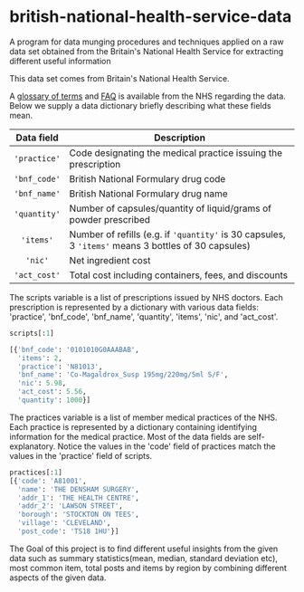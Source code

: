 # british-national-health-service-data
A program for data munging procedures and techniques applied on a raw data set obtained from the Britain's National Health Service for extracting different useful information

This data set comes from Britain's National Health Service. 

A [glossary of terms](http://webarchive.nationalarchives.gov.uk/20180328130852tf_/http://content.digital.nhs.uk/media/10686/Download-glossary-of-terms-for-GP-prescribing---presentation-level/pdf/PLP_Presentation_Level_Glossary_April_2015.pdf/) and [FAQ](http://webarchive.nationalarchives.gov.uk/20180328130852tf_/http://content.digital.nhs.uk/media/10048/FAQs-Practice-Level-Prescribingpdf/pdf/PLP_FAQs_April_2015.pdf/) is available from the NHS regarding the data. Below we supply a data dictionary briefly describing what these fields mean.

| Data field |Description|
|:----------:|-----------|
|`'practice'`|Code designating the medical practice issuing the prescription|
|`'bnf_code'`|British National Formulary drug code|
|`'bnf_name'`|British National Formulary drug name|
|`'quantity'`|Number of capsules/quantity of liquid/grams of powder prescribed|
| `'items'`  |Number of refills (e.g. if `'quantity'` is 30 capsules, 3 `'items'` means 3 bottles of 30 capsules)|
|  `'nic'`   |Net ingredient cost|
|`'act_cost'`|Total cost including containers, fees, and discounts|

The scripts variable is a list of prescriptions issued by NHS doctors. Each prescription is represented by a dictionary with various data fields: 'practice', 'bnf_code', 'bnf_name', 'quantity', 'items', 'nic', and 'act_cost'.

```python 
scripts[:1]

[{'bnf_code': '0101010G0AAABAB',
  'items': 2,
  'practice': 'N81013',
  'bnf_name': 'Co-Magaldrox_Susp 195mg/220mg/5ml S/F',
  'nic': 5.98,
  'act_cost': 5.56,
  'quantity': 1000}]
```



The practices variable is a list of member medical practices of the NHS. Each practice is represented by a dictionary containing identifying information for the medical practice. Most of the data fields are self-explanatory. Notice the values in the 'code' field of practices match the values in the 'practice' field of scripts.

``` python
practices[:1]
[{'code': 'A81001',
  'name': 'THE DENSHAM SURGERY',
  'addr_1': 'THE HEALTH CENTRE',
  'addr_2': 'LAWSON STREET',
  'borough': 'STOCKTON ON TEES',
  'village': 'CLEVELAND',
  'post_code': 'TS18 1HU'}]
```

The Goal of this project is to find different useful insights from the given data such as summary statistics(mean, median, standard deviation etc), most common item, total posts and items by region by combining different aspects of the given data.

